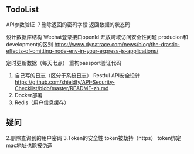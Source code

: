 ## TodoList
API参数验证
？删除返回的密码字段
返回数据的状态码

设计数据库结构
Wechat登录接口openId
开放跨域访问安全性问题
producion和development的区别
https://www.dynatrace.com/news/blog/the-drastic-effects-of-omitting-node-env-in-your-express-js-applications/

定时更新数据（每天七点）
重构passport验证代码
1. 自己写的日志（区分于系统日志）
Restful API安全设计 https://github.com/shieldfy/API-Security-Checklist/blob/master/README-zh.md
2. Docker部署
3. Redis（用户信息缓存）


## 疑问
2.删除查询到的用户密码
3.Token的安全性
token被劫持（https）
token绑定mac地址也能被伪造